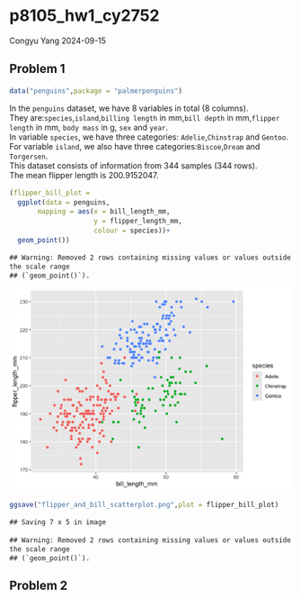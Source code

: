 p8105_hw1_cy2752
================
Congyu Yang
2024-09-15

## Problem 1

``` r
data("penguins",package = "palmerpenguins")
```

In the `penguins` dataset, we have 8 variables in total (8 columns).  
They are:`species`,`island`,`billing length` in mm,`bill depth` in
mm,`flipper length` in mm, `body mass` in g, `sex` and `year`.  
In variable `species`, we have three categories: `Adelie`,`Chinstrap`
and `Gentoo`.  
For variable `island`, we also have three categories:`Biscoe`,`Dream`
and `Torgersen`.  
This dataset consists of information from 344 samples (344 rows).  
The mean flipper length is 200.9152047.

``` r
(flipper_bill_plot = 
  ggplot(data = penguins,
       mapping = aes(x = bill_length_mm,
                     y = flipper_length_mm,
                     colour = species))+
  geom_point())
```

    ## Warning: Removed 2 rows containing missing values or values outside the scale range
    ## (`geom_point()`).

![](p8105_hw1_cy2751_files/figure-gfm/unnamed-chunk-2-1.png)<!-- -->

``` r
ggsave("flipper_and_bill_scatterplot.png",plot = flipper_bill_plot)
```

    ## Saving 7 x 5 in image

    ## Warning: Removed 2 rows containing missing values or values outside the scale range
    ## (`geom_point()`).

## Problem 2

